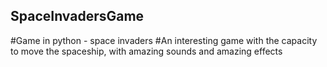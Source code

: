## SpaceInvadersGame
#Game in python - space invaders
#An interesting game with the capacity to move the spaceship, with amazing sounds and amazing effects
